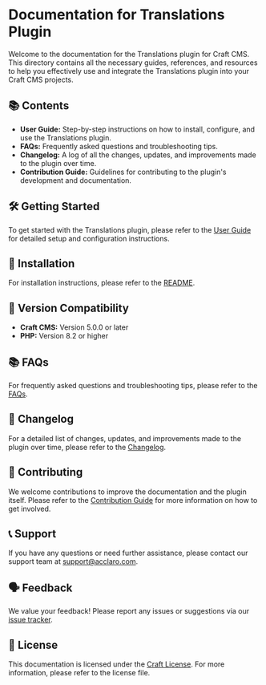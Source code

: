 # Documentation for Translations Plugin

Welcome to the documentation for the Translations plugin for Craft CMS. This directory contains all the necessary guides, references, and resources to help you effectively use and integrate the Translations plugin into your Craft CMS projects.

## 📚 Contents

- **User Guide:** Step-by-step instructions on how to install, configure, and use the Translations plugin.
- **FAQs:** Frequently asked questions and troubleshooting tips.
- **Changelog:** A log of all the changes, updates, and improvements made to the plugin over time.
- **Contribution Guide:** Guidelines for contributing to the plugin's development and documentation.

## 🛠️ Getting Started

To get started with the Translations plugin, please refer to the [User Guide](./user-guide.md) for detailed setup and configuration instructions.

## 🔌 Installation

For installation instructions, please refer to the [README](../README.md).

## 🔄 Version Compatibility

- **Craft CMS:** Version 5.0.0 or later
- **PHP:** Version 8.2 or higher

## 📚 FAQs

For frequently asked questions and troubleshooting tips, please refer to the [FAQs](./faq.md).

## 📜 Changelog

For a detailed list of changes, updates, and improvements made to the plugin over time, please refer to the [Changelog](../changelog.md).

## 🤝 Contributing

We welcome contributions to improve the documentation and the plugin itself. Please refer to the [Contribution Guide](./contribution-guide.md) for more information on how to get involved.

## 📞 Support

If you have any questions or need further assistance, please contact our support team at support@acclaro.com.


## 🗣️ Feedback

We value your feedback! Please report any issues or suggestions via our [issue tracker](https://github.com/AcclaroInc/craft-translations/issues).

## 📄 License

This documentation is licensed under the [Craft License](../LICENSE.md). For more information, please refer to the license file.